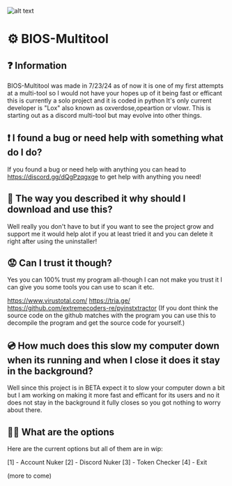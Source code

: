 ![alt text](https://github.com/)

# ⚙️ BIOS-Multitool

## ❓ Information

BIOS-Multitool was made in 7/23/24 as of now it is one of my first attempts at a multi-tool so I would not have your hopes up of it being fast or efficant this is currently a solo project and it is coded in python
It's only current developer is "Lox" also known as oxverdose,opeartion or vlowr.
This is starting out as a discord multi-tool but may evolve into other things.

## ❗ I found a bug or need help with something what do I do?

If you found a bug or need help with anything you can head to https://discord.gg/dQgPzqgxge to get help with anything you need!

## 🤢 The way you described it why should I download and use this?

Well really you don't have to but if you want to see the project grow and support me it would help alot if you at least tried it and you can delete it right after using the uninstaller!

## 😟 Can I trust it though?

Yes you can 100% trust my program all-though I can not make you trust it I can give you some tools you can use to scan it etc.

https://www.virustotal.com/
https://tria.ge/
https://github.com/extremecoders-re/pyinstxtractor (If you dont think the source code on the github matches with the program you can use this to decompile the program and get the source code for yourself.)

## 💿 How much does this slow my computer down when its running and when I close it does it stay in the background?

Well since this project is in BETA expect it to slow your computer down a bit but I am working on making it more fast and efficant for its users and no it does not stay in the background it fully closes so you got nothing to worry about there.

## 🤷‍♂️ What are the options

Here are the current options but all of them are in wip:

[1] - Account Nuker
[2] - Discord Nuker
[3] - Token Checker
[4] - Exit

(more to come)

